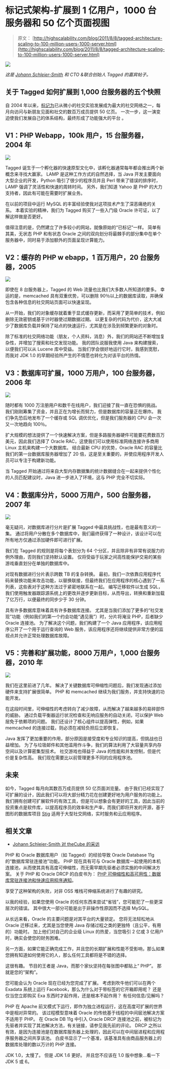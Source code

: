 # 标记式架构-扩展到 1 亿用户，1000 台服务器和 50 亿个页面视图

> 原文： [http://highscalability.com/blog/2011/8/8/tagged-architecture-scaling-to-100-million-users-1000-server.html](http://highscalability.com/blog/2011/8/8/tagged-architecture-scaling-to-100-million-users-1000-server.html)

![](img/f2480e7b24c999cf768852c3e433296f.png)

*这是 [Johann Schleier-Smith](http://www.crunchbase.com/person/johann-schleier-smith) 和 CTO &联合创始人 Tagged 的嘉宾帖子。*

## 关于 Tagged 如何扩展到 1,000 台服务器的五个快照

自 2004 年以来，[标记为](http://www.tagged.com/)已从微小的社交实验发展成为最大的社交网络之一，每月向访问与新朋友见面和社交的数百万成员提供 50 亿页。 一次一步，这一演变迫使我们发展自己的体系结构，最终形成了功能强大的平台 [](http://www.stigdb.org) 。

## V1：PHP Webapp，100k 用户，15 台服务器，2004 年

![](img/64da066a69275d19c7b0e540ba12feb8.png) 

Tagged 诞生于一个孵化器的快速原型文化中，该孵化器通常每年都会推出两个新概念来寻找大赢家。 LAMP 是这种工作方式的自然选择，当 Java 开发主要面向大型企业的开发，Python 吸引了很少的程序员并且 Perl 带来了错误的排序时，LAMP 强调了灵活性和快速的周转时间。 另外，我们知道 Yahoo 是 PHP 的大力支持者，因此有可能在需要时扩展业务。

在以前的项目中运行 MySQL 的丰富经验使我对这项技术产生了深恶痛绝的关系。 本着实验的精神，我们为 Tagged 购买了一些入门级 Oracle 许可证，以了解这样做是否更好。

值得注意的是，仍然建立了许多较小的网站，就像原始的“已标记”一样。 简单有其美，无状态 PHP 和有状态 Oracle 之间的双向划分将最棘手的部分集中在单个服务器中，同时易于添加额外的页面呈现计算能力。

## V2：缓存的 PHP **w** **ebapp，1 百万用户，20 台服务器，2005**

![](img/d9df48fa85ed38b2c8a1905bf77a6d6c.png) 

即使在 8 台服务器上，Tagged 的 Web 流量也比我们大多数人所知道的要多。 幸运的是，memcached 具有双重优势，可以删除 90％以上的数据库读取，并确保包含各种信息的社交网站页面可以快速呈现。

从一开始，我们的对象缓存就着重于显式缓存更新，而采用了更简单的技术，例如删除无效密钥或基于计时器使过期数据过期。 以更复杂的代码为代价，这大大减少了数据库负载并保持了站点的快速运行，尤其是在涉及到频繁更新的对象时。

除了标准的社交网络功能（朋友，个人资料，消息）外，我们的网站还不断增加复杂性，并增加了搜索和社交发现功能。 我的团队说服我使用 Java 来构建搜索，以便我们可以从 Lucene 库中受益。 当我们学会很好地运行它时，我感到宽慰，而我对 JDK 1.0 的早期经验所产生的不情愿也转化为对该平台的热情。

## V3：数据库可扩展，1000 万用户，100 台服务器，2006 年

![](img/8514e77842ec44e2846d160f7c19cf5d.png) 

随时都有 1000 万注册用户和数千在线用户，我们迎接了我一直在恐惧的挑战。 我们刚刚筹集了资金，并且正在为增长而努力，但是数据库的容量正在爆炸。 我们争先恐后地发布了一个缓存或 SQL 调优优化，但是我们服务器的 CPU 会一次又一次地趋向 100％。

扩大规模的想法提供了一个快速解决方案，但是多路服务器硬件可能要花费数百万美元，因此我们选择了 Oracle RAC，这使我们可以使用标准网络连接许多商用 Linux 主机来构建一个大数据库。 结合最新 CPU 的优势，Oracle RAC 的容量比我们的第一台数据库服务器增加了 20 倍，这是至关重要的，并使应用程序开发人员可以专注于构建新功能。

当 Tagged 开始通过将来自大型内存数据集的统计数据缝合在一起来提供个性化的人员匹配建议时，Java 进一步进入了环境，这与 PHP 完全不切实际。

## V4：数据库分片，5000 万用户，500 台服务器，2007 年

![](img/ddfb18ca2a28624ee1c4697ce6e14b8b.png) 

毫无疑问，对数据库进行分片是扩展 Tagged 中最具挑战性，也是最有意义的一集。 通过将用户分散在多个数据库中，我们最终获得了一种设计，该设计可以在所有地方仅通过添加硬件即可进行扩展。

我们在 Tagged 的规则是将每个表划分为 64 个分区，并且除非有非常有说服力的例外理由，否则我们坚持默认设置。 仅将受益于玩家之间高性能保护交易的某些游戏垂直划分在单独的数据库中。

对现有数据进行分片表示跨数 TB 的复杂转换。 最初，我们一次依靠应用程序代码来替换功能来攻击功能，以替换联接，但最终我们在应用程序的核心遇到了一系列表，这些表对于这种方法过于紧密地联系在一起。 编写迁移软件以生成 SQL，我们使用触发器跟踪源系统上的更改并逐步更新目标，从而导出，转换和重新加载了亿万行，以便最终的同步少于 30 分钟。

具有许多数据库意味着具有许多数据库连接。 尤其是当我们添加了更多的“社交发现”功能（例如我们的第一个约会功能“遇见我”）时，分片将淹没 PHP，后者缺少 Oracle 连接池。 为了解决这个问题，我们构建了一个 Java 应用程序，该应用程序公开了一个用于运行查询的 Web 服务，该应用程序还将继续提供非常方便的监视点并允许正常处理数据库故障。

## V5：完善和扩展功能，8000 万用户，1,000 台服务器，2010 年

![](img/95fc1a2a48258c205567527af4f8bfbf.png) 

我们在这里前进了几年。 解决了关键数据库可伸缩性问题后，我们发现通过添加硬件来支持扩展很简单。 PHP 和 memcached 继续为我们服务，并支持快速的功能开发。

在这段时间里，可伸缩性的考虑转向了减少故障，从而解决了越来越多的易碎部件的威胁。 通过负载平衡器运行状况检查和无响应服务的自动关闭，可以保护 Web 层免于依赖项的问题。 我们还设计了核心组件以提高弹性，例如，如果 memcached 的连接过载，则必须在减轻负担后立即恢复。

Java 发挥了更加重要的作用，部分原因是接受度和专业知识的提高，但挑战也日益增加。 为了与垃圾邮件和其他滥用作斗争，我们的算法利用了大容量共享内存空间以及计算密集型技术。 社交游戏也得益于 Java 的性能和并发控制，但是代价是复杂性高。 我们现在需要比以前管理更多不同的应用程序池。

## 未来

如今，Tagged 每月向其数百万成员提供 50 亿页面浏览量。 由于我们已经实现了可扩展的设计，因此我们可以将大部分精力花在创建更好地为用户服务的功能上。 我们拥有创建可扩展软件的有效工具，但是可以想象会有更好的工具，因此当前的投资重点是软件库，以提高程序员的效率和生产率，而我们即将开发的开源，基于图形的数据库项目 [Stig](http://www.stigdb.org) 适用于大型社交网络，实时服务和云应用程序。

## 相关文章

*   [Johann Schleier-Smith 对 theCube 的采访](http://siliconangle.tv/video/johann-schleier-smith-cto-cofounder-tagged)

PHP 和 Oracle 数据库用户（如 Tagged）的经验导致 Oracle Database 11g 的“数据库常驻连接池”功能。 PHP 现在具有可与 Oracle 数据库一起使用的本机连接池，从而使其具有高度可伸缩性，而无需早期先驱者必须实施的中间解决方案。 关于 PHP 和 Oracle DRCP 的白皮书为： [PHP 可伸缩性和高可用性：数据库常驻连接池和快速应用程序通知](http://www.oracle.com/technetwork/topics/php/whatsnew/php-scalability-ha-twp-128842.pdf)。

享受了这种架构的失败，对非 OSS 堆栈可伸缩系统进行了有趣的研究。

以我的经验，如果您使用 Oracle 的任何东西来尝试“省钱”，您可能犯了一些更深层次的错误。 其中很大一部分可能是出于非操作性原因而不选择 MySQL。

从长远来看，Oracle 的主要问题是对其平台的大量锁定。 您将无法轻松地从 Oracle 迁移过来，尤其是当您使用 Java 存储过程之类的更独特（且公平，有用的）功能时。 加上他们对自己的企业级 Linux 的热爱，当您吸引 2 亿或 3 亿用户时，确实会使您的财务困难。

另一方面，如果它能正确完成工作，并且您的长期扩展和性能不受影响，那么如果您拥有知道如何使用它的人，那么任何工具都将是不错的选择。

这很有趣。 节目的王者是 Java，而那个家伙坚持在每张图中都贴上“ PHP”。 那就是您的“架构”。

您可能会认为 Oracle 现在已经为您完成了扩展。 考虑到吹牛他们可以在两个 Exadata 系统上运行 Facebook，那么为什么对于带标签的它开箱即用呢？ 还是仅当您立即购买 Exa 东西时才起作用，还是根本不起作用？ 有任何信息/见解吗？

PHP 在 Apache 前叉模式下运行，即作为独立进程运行，这在高度可扩展的世界中是相对异常的。 该过程模型意味着 Oracle 的传统基于线程的中间层池解决方案不适用于 PHP。 在 Oracle DB 11g 中引入 Oracle DRCP 连接池之前，被标记为先驱者并实现了其池解决方法，有关链接，请参见我先前的评论。 DRCP 之所以有效，是因为连接池是在数据库服务器上处理的，因此可以在中间层进程和应用程序服务器之间共享该池。 白皮书显示了一个基准，该基准具有由商品服务器上的数据库处理的数以万计的 PHP 连接。

JDK 1.0，太慢了。
但是 JDK 1.6 更好。
并且您不应该在 1.0 版中想象...看一下 JDK 5 或 6。